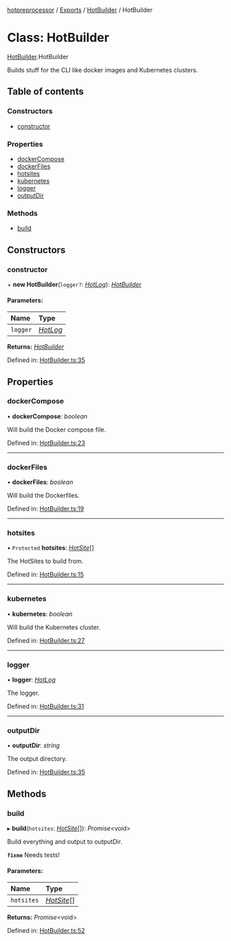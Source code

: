 [hotpreprocessor](../README.md) / [Exports](../modules.md) / [HotBuilder](../modules/hotbuilder.md) / HotBuilder

# Class: HotBuilder

[HotBuilder](../modules/hotbuilder.md).HotBuilder

Builds stuff for the CLI like docker images and Kubernetes clusters.

## Table of contents

### Constructors

- [constructor](hotbuilder.hotbuilder-1.md#constructor)

### Properties

- [dockerCompose](hotbuilder.hotbuilder-1.md#dockercompose)
- [dockerFiles](hotbuilder.hotbuilder-1.md#dockerfiles)
- [hotsites](hotbuilder.hotbuilder-1.md#hotsites)
- [kubernetes](hotbuilder.hotbuilder-1.md#kubernetes)
- [logger](hotbuilder.hotbuilder-1.md#logger)
- [outputDir](hotbuilder.hotbuilder-1.md#outputdir)

### Methods

- [build](hotbuilder.hotbuilder-1.md#build)

## Constructors

### constructor

\+ **new HotBuilder**(`logger?`: [*HotLog*](hotlog.hotlog-1.md)): [*HotBuilder*](hotbuilder.hotbuilder-1.md)

#### Parameters:

Name | Type |
:------ | :------ |
`logger` | [*HotLog*](hotlog.hotlog-1.md) |

**Returns:** [*HotBuilder*](hotbuilder.hotbuilder-1.md)

Defined in: [HotBuilder.ts:35](https://github.com/OurFreeLight/HotPreprocessor/blob/2227d35/src/HotBuilder.ts#L35)

## Properties

### dockerCompose

• **dockerCompose**: *boolean*

Will build the Docker compose file.

Defined in: [HotBuilder.ts:23](https://github.com/OurFreeLight/HotPreprocessor/blob/2227d35/src/HotBuilder.ts#L23)

___

### dockerFiles

• **dockerFiles**: *boolean*

Will build the Dockerfiles.

Defined in: [HotBuilder.ts:19](https://github.com/OurFreeLight/HotPreprocessor/blob/2227d35/src/HotBuilder.ts#L19)

___

### hotsites

• `Protected` **hotsites**: [*HotSite*](../interfaces/hotpreprocessor.hotsite.md)[]

The HotSites to build from.

Defined in: [HotBuilder.ts:15](https://github.com/OurFreeLight/HotPreprocessor/blob/2227d35/src/HotBuilder.ts#L15)

___

### kubernetes

• **kubernetes**: *boolean*

Will build the Kubernetes cluster.

Defined in: [HotBuilder.ts:27](https://github.com/OurFreeLight/HotPreprocessor/blob/2227d35/src/HotBuilder.ts#L27)

___

### logger

• **logger**: [*HotLog*](hotlog.hotlog-1.md)

The logger.

Defined in: [HotBuilder.ts:31](https://github.com/OurFreeLight/HotPreprocessor/blob/2227d35/src/HotBuilder.ts#L31)

___

### outputDir

• **outputDir**: *string*

The output directory.

Defined in: [HotBuilder.ts:35](https://github.com/OurFreeLight/HotPreprocessor/blob/2227d35/src/HotBuilder.ts#L35)

## Methods

### build

▸ **build**(`hotsites`: [*HotSite*](../interfaces/hotpreprocessor.hotsite.md)[]): *Promise*<void\>

Build everything and output to outputDir.

**`fixme`** Needs tests!

#### Parameters:

Name | Type |
:------ | :------ |
`hotsites` | [*HotSite*](../interfaces/hotpreprocessor.hotsite.md)[] |

**Returns:** *Promise*<void\>

Defined in: [HotBuilder.ts:52](https://github.com/OurFreeLight/HotPreprocessor/blob/2227d35/src/HotBuilder.ts#L52)
